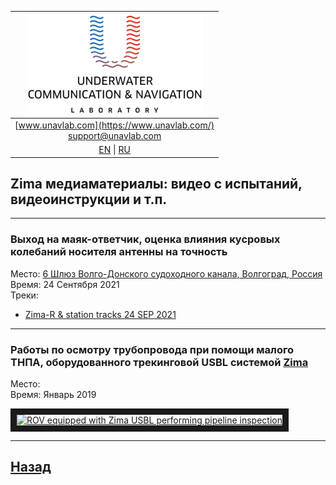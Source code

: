 | ![logo](/documentation/sm_logo.png) |
| :---: |
| [www.unavlab.com](https://www.unavlab.com/) <br/> [support@unavlab.com](mailto:support@unavlab.com) |
| [EN](/documentation/EN/Zima/media) \| [RU](/documentation/RU/Zima/media) |

## Zima медиаматериалы: видео с испытаний, видеоинструкции и т.п.


______  

### Выход на маяк-ответчик, оценка влияния кусровых колебаний носителя антенны на точность  
Место: [6 Шлюз Волго-Донского судоходного канала, Волгоград, Россия](https://goo.gl/maps/rmktnCWcauE4HbcZ6)  
Время: 24 Сентября 2021  
Треки:  
- [Zima-R & station tracks 24 SEP 2021](/documentation/zima_29_SEP_2021.kml)

______  

### Работы по осмотру трубопровода при помощи малого ТНПА, оборудованного трекинговой USBL системой [Zima](/documentation/RU/Zima/Zima_DataBrief_ru.md)  
Место:   
Время: Январь 2019

<a href="https://youtu.be/fy9CjD4cgak"
target="_blank"><img src="http://img.youtube.com/vi/fy9CjD4cgak/0.jpg" 
alt="ROV equipped with Zima USBL performing pipeline inspection" width="240" height="180" border="10" /></a>  

______  

## [Назад](/../../media_videos_ru)
